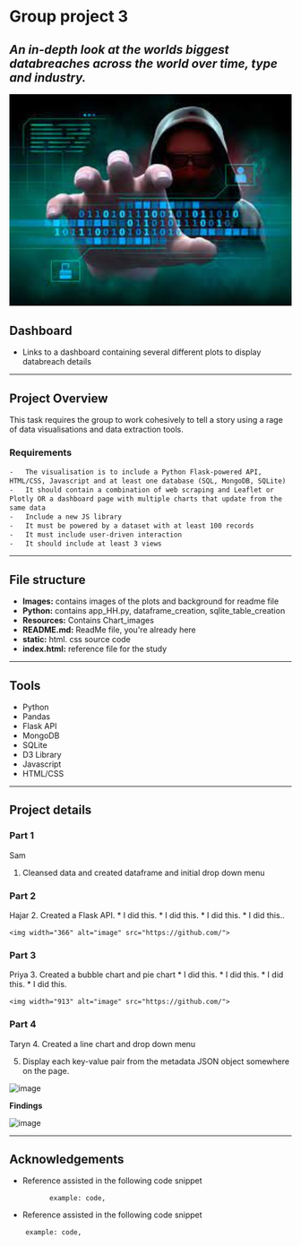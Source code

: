 # Group project 3
## <i>An in-depth look at the worlds biggest databreaches across the world over time, type and industry.</i>

<img width="1440" alt="databreach_image" src="https://github.com/PianoPalf/group-project-3/blob/c810670637adb46ae56fe4682050bddcc366ff5b/Images/download.png">

## Dashboard
* Links to a dashboard containing several different plots to display databreach details
 


*** 
## Project Overview
 This task requires the group to work cohesively to tell a story using a rage of data visualisations and data extraction tools.

### Requirements
    -   The visualisation is to include a Python Flask-powered API, HTML/CSS, Javascript and at least one database (SQL, MongoDB, SQLite)
    -   It should contain a combination of web scraping and Leaflet or Plotly OR a dashboard page with multiple charts that update from the same data
    -   Include a new JS library
    -   It must be powered by a dataset with at least 100 records
    -   It must include user-driven interaction
    -   It should include at least 3 views
***
## File structure
- __Images:__ contains images of the plots and background for readme file
- __Python:__ contains app_HH.py, dataframe_creation, sqlite_table_creation
- __Resources:__ Contains Chart_images
- __README.md:__ ReadMe file, you're already here
- __static:__ html. css source code
- __index.html:__ reference file for the study
***
## Tools
- Python
- Pandas
- Flask API
- MongoDB
- SQLite
- D3 Library
- Javascript
- HTML/CSS
***
## Project details

### Part 1 
Sam
1. Cleansed data and created dataframe and initial drop down menu

### Part 2
Hajar
 2. Created a Flask API.
    * I did this.
    * I did this.
    * I did this.
    * I did this..
    
    <img width="366" alt="image" src="https://github.com/">

### Part 3
Priya
 3. Created a bubble chart and pie chart
    * I did this.
    * I did this.
    * I did this.
    * I did this.
    
    <img width="913" alt="image" src="https://github.com/">

### Part 4
Taryn
4. Created a line chart and drop down menu

  5. Display each key-value pair from the metadata JSON object somewhere on the page.
  
  <img width="129" alt="image" src="https://github.com/">


  __Findings__

 
 <img width="321" alt="image" src="https://github.com/">
 

***
## Acknowledgements
- Reference assisted in the following code snippet
```
          example: code,
```

- Reference assisted in the following code snippet
```
    example: code,
```